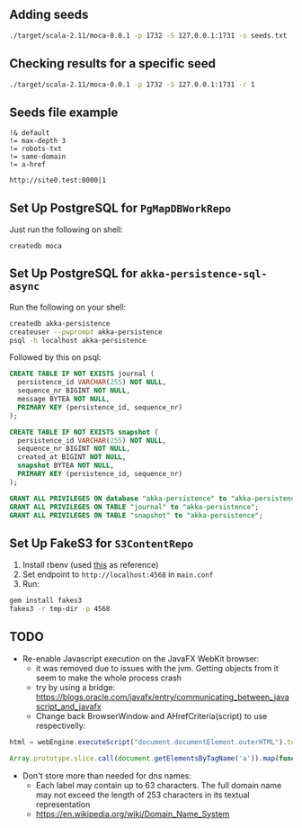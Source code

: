 
## Adding seeds

```bash
./target/scala-2.11/moca-0.0.1 -p 1732 -S 127.0.0.1:1731 -s seeds.txt
```


## Checking results for a specific seed

```bash
./target/scala-2.11/moca-0.0.1 -p 1732 -S 127.0.0.1:1731 -r 1
```

## Seeds file example

```
!& default
!= max-depth 3
!= robots-txt
!= same-domain
!= a-href

http://site0.test:8000|1
```

## Set Up PostgreSQL for `PgMapDBWorkRepo`

Just run the following on shell:

```shell
createdb moca
```


## Set Up PostgreSQL for `akka-persistence-sql-async`

Run the following on your shell:

```bash
createdb akka-persistence
createuser --pwprompt akka-persistence
psql -h localhost akka-persistence
```

Followed by this on psql:

```sql
CREATE TABLE IF NOT EXISTS journal (
  persistence_id VARCHAR(255) NOT NULL,
  sequence_nr BIGINT NOT NULL,
  message BYTEA NOT NULL,
  PRIMARY KEY (persistence_id, sequence_nr)
);

CREATE TABLE IF NOT EXISTS snapshot (
  persistence_id VARCHAR(255) NOT NULL,
  sequence_nr BIGINT NOT NULL,
  created_at BIGINT NOT NULL,
  snapshot BYTEA NOT NULL,
  PRIMARY KEY (persistence_id, sequence_nr)
);

GRANT ALL PRIVILEGES ON database "akka-persistence" to "akka-persistence";
GRANT ALL PRIVILEGES ON TABLE "journal" to "akka-persistence";
GRANT ALL PRIVILEGES ON TABLE "snapshot" to "akka-persistence";
```

## Set Up FakeS3 for `S3ContentRepo`

1. Install rbenv (used [this](https://gorails.com/setup/osx/10.10-yosemite) as reference)
2. Set endpoint to `http://localhost:4568` in `main.conf`
3. Run:

```bash
gem install fakes3
fakes3 -r tmp-dir -p 4568
```


## TODO

* Re-enable Javascript execution on the JavaFX WebKit browser:
  	- it was removed due to issues with the jvm. Getting objects from it seem to make the whole process crash
  	- try by using a bridge: <https://blogs.oracle.com/javafx/entry/communicating_between_javascript_and_javafx>
	- Change back BrowserWindow and AHrefCriteria(script) to use respectivelly:

```javascript 
html = webEngine.executeScript("document.documentElement.outerHTML").toString

Array.prototype.slice.call(document.getElementsByTagName('a')).map(function(e) { return e.href; });
```

* Don't store more than needed for dns names:
	- Each label may contain up to 63 characters. The full domain name may not exceed the length of 253 characters in its textual representation
	- <https://en.wikipedia.org/wiki/Domain_Name_System>
